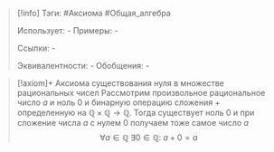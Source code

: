> [!info]
> Тэги: #Аксиома #Общая_алгебра  
> 
> Использует: *-*
> Примеры: *-*
> 
> Ссылки: *-*
> 
> Эквивалентности: *-*
> Обобщения: *-*

> [!axiom]+ Аксиомa существования нуля в множестве рациональных чисел
> Рассмотрим произвольное рациональное число $a$ и ноль $0$ и бинарную операцию сложения $+$ определенную на $\mathbb{Q \times Q \rightarrow Q}$. Тогда существует ноль $0$ и при сложение числа $a$ с нулем $0$ получаем тоже самое число $a$ 
> $$\forall a \in \mathbb Q \; \exists 0 \in \mathbb Q: \; a + 0 = a$$